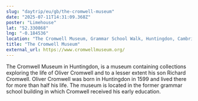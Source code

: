 ```yaml
---
slug: "daytrip/eu/gb/the-cromwell-museum"
date: "2025-07-11T14:31:09.368Z"
poster: "Limehouse"
lat: "52.330868"
lng: "-0.184536"
location: "The Cromwell Museum, Grammar School Walk, Huntingdon, Cambridgeshire, PE29 3LF"
title: "The Cromwell Museum"
external_url: https://www.cromwellmuseum.org/
---
```

The Cromwell Museum in Huntingdon, is a museum containing collections exploring the life of Oliver Cromwell and to a lesser extent his son Richard Cromwell. Oliver Cromwell was born in Huntingdon in 1599 and lived there for more than half his life. The museum is located in the former grammar school building in which Cromwell received his early education.